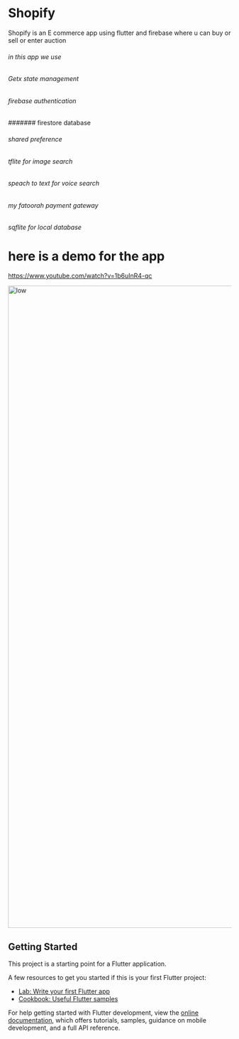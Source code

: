 # Shopify 


Shopify is an E commerce app using flutter and firebase where u can buy or sell or enter auction 
###### in this app we use 
###### Getx state management 
###### firebase authentication 
####### firestore database 
###### shared preference 
###### tflite for image search 
###### speach to text for voice search 
###### my fatoorah payment gateway 
###### sqflite for local database 

# here is a demo for the app 
https://www.youtube.com/watch?v=1b6uInR4-qc




<img width="1444" alt="low" src="https://user-images.githubusercontent.com/57178026/212500198-bc5ccdda-8e6a-4443-9b6d-39d0e74d90a1.png">





## Getting Started

This project is a starting point for a Flutter application.

A few resources to get you started if this is your first Flutter project:

- [Lab: Write your first Flutter app](https://docs.flutter.dev/get-started/codelab)
- [Cookbook: Useful Flutter samples](https://docs.flutter.dev/cookbook)

For help getting started with Flutter development, view the
[online documentation](https://docs.flutter.dev/), which offers tutorials,
samples, guidance on mobile development, and a full API reference.
